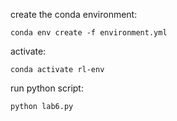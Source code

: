 create the conda environment:
```
conda env create -f environment.yml
```

activate:
```
conda activate rl-env
```

run python script:
```
python lab6.py
```